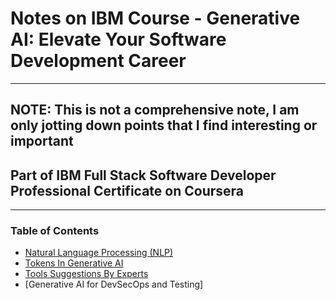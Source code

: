 # Notes on IBM Course - Generative AI: Elevate Your Software Development Career

---

## NOTE: This is not a comprehensive note, I am only jotting down points that I find interesting or important

## Part of IBM Full Stack Software Developer Professional Certificate on Coursera

---

### Table of Contents

- [Natural Language Processing (NLP)](NaturalLanguageProcessing.md)
- [Tokens In Generative AI](TokensInGenerativeAI.md)
- [Tools Suggestions By Experts](ToolsSuggestions.md)
- [Generative AI for DevSecOps and Testing]
